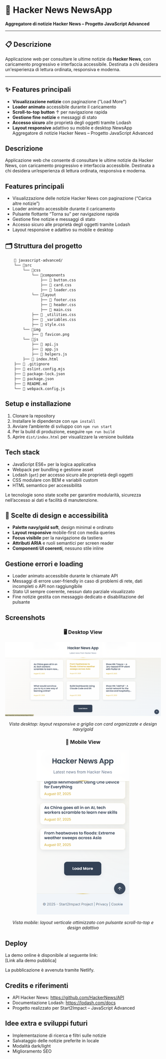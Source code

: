 # 📰 Hacker News NewsApp
**Aggregatore di notizie Hacker News – Progetto JavaScript Advanced**

---

## 📋 Descrizione
Applicazione web per consultare le ultime notizie da **Hacker News**, con caricamento progressivo e interfaccia accessibile. Destinata a chi desidera un'esperienza di lettura ordinata, responsiva e moderna.

---

## ✨ Features principali
- **Visualizzazione notizie** con paginazione ("Load More")
- **Loader animato** accessibile durante il caricamento
- **Scroll-to-top button** ↑ per navigazione rapida
- **Gestione fine notizie** e messaggi di stato
- **Accesso sicuro** alle proprietà degli oggetti tramite Lodash
- **Layout responsive** adattivo su mobile e desktop NewsApp  
Aggregatore di notizie Hacker News – Progetto JavaScript Advanced

## Descrizione
Applicazione web che consente di consultare le ultime notizie da Hacker News, con caricamento progressivo e interfaccia accessibile. Destinata a chi desidera un’esperienza di lettura ordinata, responsiva e moderna.

## Features principali
- Visualizzazione delle notizie Hacker News con paginazione (“Carica altre notizie”)
- Loader animato accessibile durante il caricamento
- Pulsante flottante “Torna su” per navigazione rapida
- Gestione fine notizie e messaggi di stato
- Accesso sicuro alle proprietà degli oggetti tramite Lodash
- Layout responsive e adattivo su mobile e desktop

## 🗂️ Struttura del progetto

```
    📁 javascript-advanced/
    └── 📁src
        └── 📁css
            └── 📁components
                ├── 📄 button.css
                ├── 📄 card.css
                ├── 📄 loader.css
            └── 📁layout
                ├── 📄 footer.css
                ├── 📄 header.css
                ├── 📄 main.css
            ├── 📄 _utilities.css
            ├── 📄 _variables.css
            ├── 📄 style.css
        └── 📁img
            ├── 📄 favicon.png
        └── 📁js
            ├── 📄 api.js
            ├── 📄 app.js
            ├── 📄 helpers.js
        ├── 📄 index.html
    ├── 📄 .gitignore
    ├── 📄 eslint.config.mjs
    ├── 📄 package-lock.json
    ├── 📄 package.json
    ├── 📄 README.md
    └── 📄 webpack.config.js
```
## Setup e installazione
1. Clonare la repository
2. Installare le dipendenze con `npm install`
3. Avviare l’ambiente di sviluppo con `npm run start`
4. Per la build di produzione, eseguire `npm run build`
5. Aprire `dist/index.html` per visualizzare la versione buildata

## Tech stack
- JavaScript ES6+ per la logica applicativa
- Webpack per bundling e gestione asset
- Lodash (`get`) per accesso sicuro alle proprietà degli oggetti
- CSS modulare con BEM e variabili custom
- HTML semantico per accessibilità

Le tecnologie sono state scelte per garantire modularità, sicurezza nell’accesso ai dati e facilità di manutenzione.

## 🎨 Scelte di design e accessibilità

- **Palette navy/gold soft**, design minimal e ordinato
- **Layout responsive** mobile-first con media queries
- **Focus visibile** per la navigazione da tastiera
- **Attributi ARIA** e ruoli semantici per screen reader
- **Componenti UI coerenti**, nessuno stile inline

## Gestione errori e loading
- Loader animato accessibile durante le chiamate API
- Messaggi di errore user-friendly in caso di problemi di rete, dati incompleti o API non raggiungibile
- Stato UI sempre coerente, nessun dato parziale visualizzato
- Fine notizie gestita con messaggio dedicato e disabilitazione del pulsante

## Screenshots

<div align="center">

### 🖥️ Desktop View
<img src="image.png" alt="Desktop view - Hacker News App with responsive grid layout" width="600">

*Vista desktop: layout responsive a griglia con card organizzate e design navy/gold*

### 📱 Mobile View  
<img src="image-1.png" alt="Mobile view - Hacker News App with vertical stack layout" width="300">

*Vista mobile: layout verticale ottimizzato con pulsante scroll-to-top e design adattivo*

</div>

## Deploy
La demo online è disponibile al seguente link:  
[Link alla demo pubblica]

La pubblicazione è avvenuta tramite Netlify.
<!-- @import "[TOC]" {cmd="toc" depthFrom=1 depthTo=6 orderedList=false} -->


## Credits e riferimenti
- API Hacker News: https://github.com/HackerNews/API
- Documentazione Lodash: https://lodash.com/docs
- Progetto realizzato per Start2Impact – JavaScript Advanced

## Idee extra e sviluppi futuri
- Implementazione di ricerca e filtri sulle notizie
- Salvataggio delle notizie preferite in locale
- Modalità dark/light
- Miglioramento SEO